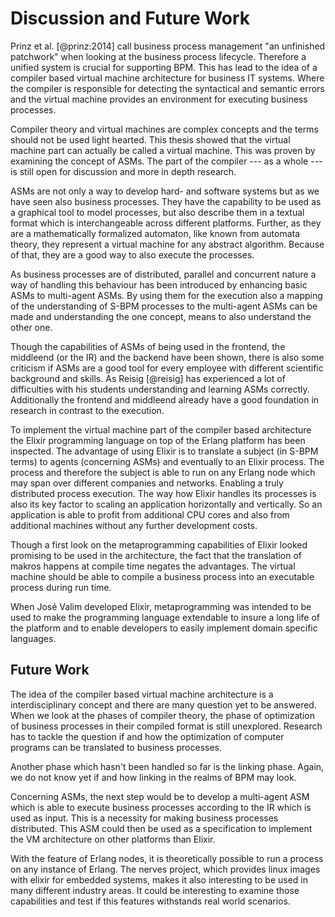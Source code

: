 # Discussion and Future Work

Prinz et al. [@prinz:2014] call business process management "an unfinished
patchwork" when looking at the business process lifecycle. Therefore a unified system is crucial for supporting BPM.
This has lead to the idea of a compiler based virtual machine architecture for
business IT systems. Where the compiler is responsible for detecting the
syntactical and semantic errors and the virtual machine provides an environment for
executing business processes.

Compiler theory and virtual machines are complex concepts and the terms should
not be used light hearted. This thesis showed that the virtual machine part
can actually be called a virtual machine. This was proven by examining the concept
of ASMs. The part of the compiler --- as a whole --- is still open for discussion
and more in depth research.

ASMs are not only a way to develop hard- and software systems
but as we have seen also business processes. They have the capability
to be used as a graphical tool to model processes, but also describe them
in a textual format which is interchangeable across different platforms.
Further, as they are a mathematically formalized automaton, like known from
automata theory, they represent a virtual machine for any abstract algorithm.
Because of that, they are a good way to also execute the processes.

As business processes are of distributed, parallel and concurrent nature 
a way of handling this behaviour has been introduced by enhancing basic 
ASMs to multi-agent ASMs. By using them for the execution also a mapping
of the understanding of S-BPM processes to the multi-agent ASMs can be made
and understanding the one concept, means to also understand the other one.

Though the capabilities of ASMs of being used in the frontend, the middleend (or the IR)
and the backend have been shown, there is also some criticism if ASMs
are a good tool for every employee with different scientific background
and skills. As Reisig [@reisig] has experienced a lot of difficulties with his
students understanding and learning ASMs correctly.
Additionally the frontend and middleend already have a good foundation in research
in contrast to the execution.

To implement the virtual machine part of the compiler based architecture
the Elixir programming language on top of the Erlang platform has been inspected.
The advantage of using Elixir is to translate a subject (in S-BPM terms) to 
agents (concerning ASMs) and eventually to an Elixir process. 
The process and therefore the subject is able to run on any Erlang node which
may span over different companies and networks. Enabling a truly distributed
process execution.
The way how Elixir handles its processes is also its key factor to scaling
an application horizontally and vertically. So an application is able to 
profit from additional CPU cores and also from additional machines
without any further development costs.

Though a first look on the metaprogramming capabilities of Elixir looked promising
to be used in the architecture, the fact that the translation of makros happens
at compile time negates the advantages. The virtual machine should be able
to compile a business process into an executable process during run time.

When José Valim developed Elixir, metaprogramming
was intended to be used to make the programming language extendable to insure
a long life of the platform and to enable developers to easily implement
domain specific languages.

## Future Work

The idea of the compiler based virtual machine architecture is a interdisciplinary
concept and there are many question yet to be answered. When we look at the phases
of compiler theory, the phase of optimization of business processes in their compiled
format is still unexplored. Research has to tackle the question if and how the
optimization of computer programs can be translated to business processes.

Another phase which hasn't been handled so far is the linking phase. Again, 
we do not know yet if and how linking in the realms of BPM may look.

Concerning ASMs, the next step would be to develop a multi-agent ASM which is able to
execute business processes according to the IR which is used as input. This is a 
necessity for making business processes distributed. This ASM could then be used as
a specification to implement the VM architecture on other platforms than Elixir.

With the feature of Erlang nodes, it is theoretically possible to run a process
on any instance of Erlang. The nerves project, which provides linux images with
elixir for embedded systems, makes it also interesting to be used in many
different industry areas. It could be interesting to examine those capabilities
and test if this features withstands real world scenarios.

